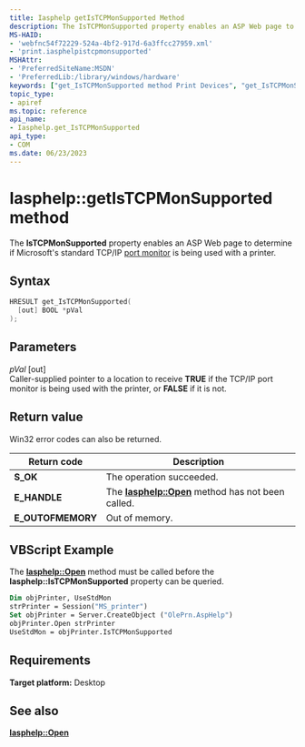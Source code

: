 ```yaml
---
title: Iasphelp getIsTCPMonSupported Method
description: The IsTCPMonSupported property enables an ASP Web page to determine if Microsoft's standard TCP/IP port monitor is being used with a printer.
MS-HAID:
- 'webfnc54f72229-524a-4bf2-917d-6a3ffcc27959.xml'
- 'print.iasphelpistcpmonsupported'
MSHAttr:
- 'PreferredSiteName:MSDN'
- 'PreferredLib:/library/windows/hardware'
keywords: ["get_IsTCPMonSupported method Print Devices", "get_IsTCPMonSupported method Print Devices , Iasphelp interface", "Iasphelp interface Print Devices , get_IsTCPMonSupported method"]
topic_type:
- apiref
ms.topic: reference
api_name:
- Iasphelp.get_IsTCPMonSupported
api_type:
- COM
ms.date: 06/23/2023
---
```


# Iasphelp::getIsTCPMonSupported method

The **IsTCPMonSupported** property enables an ASP Web page to determine if Microsoft's standard TCP/IP [port monitor](./port-monitors.md) is being used with a printer.

## Syntax

```cpp
HRESULT get_IsTCPMonSupported(
  [out] BOOL *pVal
);
```

## Parameters

*pVal* \[out\]  
Caller-supplied pointer to a location to receive **TRUE** if the TCP/IP port monitor is being used with the printer, or **FALSE** if it is not.

## Return value

Win32 error codes can also be returned.

| Return code | Description |
|--|--|
| **S_OK** | The operation succeeded. |
| **E_HANDLE** | The [**Iasphelp::Open**](iasphelp-open.md) method has not been called. |
| **E_OUTOFMEMORY** | Out of memory. |

## VBScript Example

The [**Iasphelp::Open**](iasphelp-open.md) method must be called before the **Iasphelp::IsTCPMonSupported** property can be queried.

```vb
Dim objPrinter, UseStdMon
strPrinter = Session("MS_printer")
Set objPrinter = Server.CreateObject ("OlePrn.AspHelp")
objPrinter.Open strPrinter
UseStdMon = objPrinter.IsTCPMonSupported
```

## Requirements

**Target platform:** Desktop

## See also

[**Iasphelp::Open**](iasphelp-open.md)
